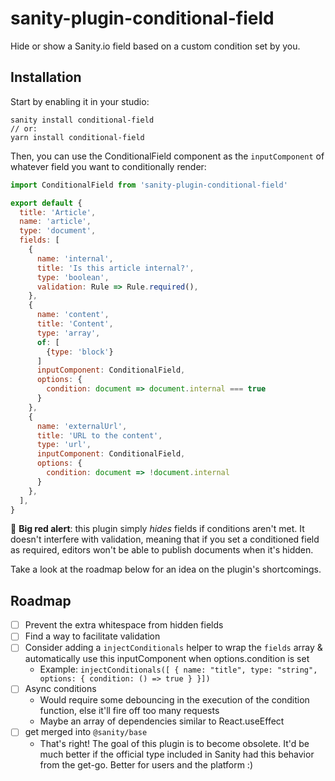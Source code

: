 # sanity-plugin-conditional-field

Hide or show a Sanity.io field based on a custom condition set by you.

## Installation

Start by enabling it in your studio:

```
sanity install conditional-field
// or:
yarn install conditional-field
```

Then, you can use the ConditionalField component as the `inputComponent` of whatever field you want to conditionally render:

```js
import ConditionalField from 'sanity-plugin-conditional-field'

export default {
  title: 'Article',
  name: 'article',
  type: 'document',
  fields: [
    {
      name: 'internal',
      title: 'Is this article internal?',
      type: 'boolean',
      validation: Rule => Rule.required(),
    },
    {
      name: 'content',
      title: 'Content',
      type: 'array',
      of: [
        {type: 'block'}
      ]
      inputComponent: ConditionalField,
      options: {
        condition: document => document.internal === true
      }
    },
    {
      name: 'externalUrl',
      title: 'URL to the content',
      type: 'url',
      inputComponent: ConditionalField,
      options: {
        condition: document => !document.internal
      }
    },
  ],
}
```


🚨 **Big red alert**: this plugin simply _hides_ fields if conditions aren't met. It doesn't interfere with validation, meaning that if you set a conditioned field as required, editors won't be able to publish documents when it's hidden.

Take a look at the roadmap below for an idea on the plugin's shortcomings.

## Roadmap

- [ ] Prevent the extra whitespace from hidden fields
- [ ] Find a way to facilitate validation
- [ ] Consider adding a `injectConditionals` helper to wrap the `fields` array & automatically use this inputComponent when options.condition is set
  - Example: `injectConditionals([ { name: "title", type: "string", options: { condition: () => true } }])`
- [ ] Async conditions
  - Would require some debouncing in the execution of the condition function, else it'll fire off too many requests
  - Maybe an array of dependencies similar to React.useEffect
- [ ] get merged into `@sanity/base`
  - That's right! The goal of this plugin is to become obsolete. It'd be much better if the official type included in Sanity had this behavior from the get-go. Better for users and the platform :)
